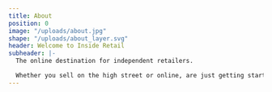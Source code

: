 ```yaml
---
title: About
position: 0
image: "/uploads/about.jpg"
shape: "/uploads/about_layer.svg"
header: Welcome to Inside Retail
subheader: |-
  The online destination for independent retailers.

  Whether you sell on the high street or online, are just getting started or tweaking the dream, you can find stories, tips, interviews and inspiration to help accelerate the growth of your business. Explore below or browse through to find content that’s right for you.
---
```


